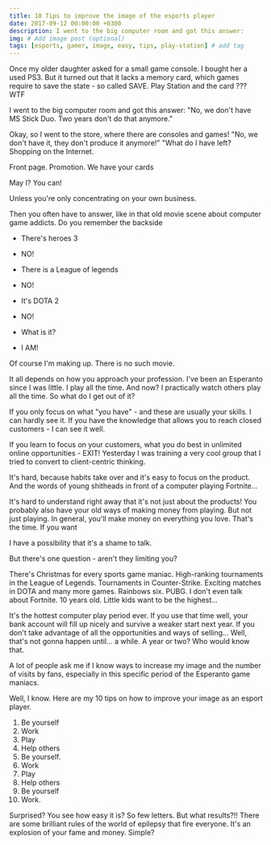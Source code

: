 ```yaml
---
title: 10 Tips to improve the image of the esports player
date: 2017-09-12 00:00:00 +0300
description: I went to the big computer room and got this answer:
img: # Add image post (optional)
tags: [esports, gamer, image, easy, tips, play-station] # add tag
---
```



Once my older daughter asked for a small game console. I bought her a used PS3. But it turned out that it lacks a memory card, which games require to save the state - so called SAVE. Play Station and the card ??? WTF

I went to the big computer room and got this answer:
"No, we don't have MS Stick Duo. Two years don't do that anymore."

Okay, so I went to the store, where there are consoles and games!
"No, we don't have it, they don't produce it anymore!" "What do I have left? Shopping on the Internet.

Front page. Promotion. We have your cards 

May I? You can!

Unless you're only concentrating on your own business.

Then you often have to answer, like in that old movie scene about computer game addicts.
Do you remember the backside

- There's heroes 3

- NO!

- There is a League of legends

- NO!

- It's DOTA 2

- NO!

- What is it?

- I AM!


Of course I'm making up. There is no such movie. 

It all depends on how you approach your profession. I've been an Esperanto since I was little.
I play all the time. And now? I practically watch others play all the time. So what do I get out of it?

If you only focus on what "you have" - and these are usually your skills. I can hardly see it.
If you have the knowledge that allows you to reach closed customers - I can see it well.

If you learn to focus on your customers, what you do best in unlimited online opportunities - EXIT!
Yesterday I was training a very cool group that I tried to convert to client-centric thinking.

It's hard, because habits take over and it's easy to focus on the product. And the words of young shitheads in front of a computer playing Fortnite...

It's hard to understand right away that it's not just about the products!
You probably also have your old ways of making money from playing. But not just playing.
In general, you'll make money on everything you love. That's the time. If you want

I have a possibility that it's a shame to talk.

But there's one question - aren't they limiting you?

There's Christmas for every sports game maniac. High-ranking tournaments in the League of Legends. Tournaments in Counter-Strike. Exciting matches in DOTA and many more games.
Rainbows six. PUBG. I don't even talk about Fortnite. 10 years old. Little kids want to be the highest...

It's the hottest computer play period ever. If you use that time well, your bank account will fill up nicely and survive a weaker start next year. If you don't take advantage of all the opportunities and ways of selling... Well, that's not gonna happen until... a while. A year or two? Who would know that.

A lot of people ask me if I know ways to increase my image and the number of visits by fans, especially in this specific period of the Esperanto game maniacs.

Well, I know. Here are my 10 tips on how to improve your image as an esport player.
1. Be yourself
2. Work
3. Play
4. Help others
5. Be yourself.
6. Work
7. Play
8. Help others
9. Be yourself
10. Work.

Surprised? You see how easy it is? So few letters. But what results?!!
There are some brilliant rules of the world of epilepsy that fire everyone. It's an explosion of your fame and money.
Simple?
